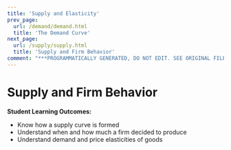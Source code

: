 ```yaml
---
title: 'Supply and Elasticity'
prev_page:
  url: /demand/demand.html
  title: 'The Demand Curve'
next_page:
  url: /supply/supply.html
  title: 'Supply and Firm Behavior'
comment: "***PROGRAMMATICALLY GENERATED, DO NOT EDIT. SEE ORIGINAL FILES IN /content***"
---
```

# Supply and Firm Behavior

**Student Learning Outcomes:**

* Know how a supply curve is formed
* Understand when and how much a firm decided to produce
* Understand demand and price elasticities of goods
